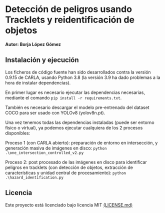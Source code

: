 # Detección de peligros usando Tracklets y reidentificación de objetos

**Autor: Borja López Gómez**

## Instalación y ejecución
Los ficheros de código fuente han sido desarrollados contra la versión 0.9.15 de CARLA, usando Python 3.8 (la versión 3.9 ha dado problemas a la hora de instalar dependencias).

En primer lugar es necesario ejecutar las dependencias necesarias, mediante el comando ```pip install -r requirements.txt```.

También es necesario descargar el modelo pre-entrenado del dataset COCO para ser usado con YOLOv8 (yolov8n.pt).

Una vez tenemos todas las dependencias instaladas (puede ser entorno físico o virtual), ya podemos ejecutar cualquiera de los 2 procesos disponibles:

Proceso 1 (con CARLA abierto): preparación de entorno en intersección, y generación masiva de imágenes en disco:
```python .\one_intersection_controlled_v2.py```

Proceso 2: post procesado de las imágenes en disco para identificar peligros en tracklets (con detección de objetos, extracción de características y unidad central de procesamiento):
```python .\hazard_identification.py```

## Licencia
Este proyecto está licenciado bajo licencia MIT [(LICENSE.md)](LICENSE.md)


